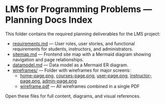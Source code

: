# LMS for Programming Problems — Planning Docs Index

This folder contains the required planning deliverables for the LMS project:

- [requirements.md](requirements.md) — User roles, user stories, and functional requirements for students, instructors, and administrators.
- [sitemap.md](sitemap.md) — Frontend site map with a Mermaid diagram showing navigation and page relationships.
- [datamodel.md](datamodel.md) — Data model as a Mermaid ER diagram.
- [wireframes/](wireframes/) — Folder with wireframes for major screens:
  - [home-page.png](wireframes/home-page.png), [courses-page.png](wireframes/courses-page.png), [user-page.png](wireframes/user-page.png), [instructor-page.png](wireframes/instructor-page.png), [admin-page.png](wireframes/admin-page.png)
  - [wireframe.pdf](wireframes/wireframe.pdf) — All wireframes combined in a single PDF

Open these files for full content, diagrams, and visual references.

